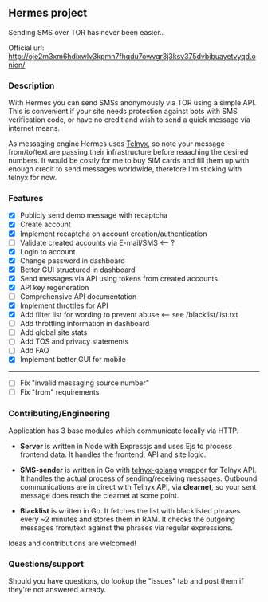 ## Hermes project
Sending SMS over TOR has never been easier..

Official url: http://oje2m3xm6hdixwlv3kpmn7fhqdu7owvgr3j3ksv375dvbibuayetvyqd.onion/

### Description
With Hermes you can send SMSs anonymously via TOR using a simple API. 
This is convenient if your site needs protection against bots with SMS verification code, or have no credit and wish to send a quick message via internet means.

As messaging engine Hermes uses [Telnyx](https://telnyx.com), so note your message from/to/text are passing their infrastructure before reaaching the desired numbers. It would be costly for me to buy SIM cards and fill them up with enough credit to send messages worldwide, therefore I'm sticking with telnyx for now.

### Features

- [x] Publicly send demo message with recaptcha
- [x] Create account
- [x] Implement recaptcha on account creation/authentication
- [ ] Validate created accounts via E-mail/SMS <-- ?
- [x] Login to account
- [x] Change password in dashboard
- [x] Better GUI structured in dashboard
- [x] Send messages via API using tokens from created accounts
- [x] API key regeneration
- [ ] Comprehensive API documentation
- [x] Implement throttles for API
- [x] Add filter list for wording to prevent abuse <-- see /blacklist/list.txt
- [ ] Add throttling information in dashboard
- [ ] Add global site stats
- [ ] Add TOS and privacy statements
- [ ] Add FAQ
- [x] Implement better GUI for mobile

-------------

- [ ] Fix "invalid messaging source number"
- [ ] Fix "from" requirements

### Contributing/Engineering

Application has 3 base modules which communicate locally via HTTP.

- **Server** is written in Node with Expressjs and uses Ejs to process frontend data. It handles the frontend, API and site logic.

- **SMS-sender** is written in Go with [telnyx-golang](https://github.com/tgbv/telnyx-golang) wrapper for Telnyx API. It handles the actual process of sending/receiving messages. Outbound communications are in direct with Telnyx API, via **clearnet**, so your sent message does reach the clearnet at some point.

- **Blacklist** is written in Go. It fetches the list with blacklisted phrases every ~2 minutes and stores them in RAM. It checks the outgoing messages from/text against the phrases via regular expressions.

Ideas and contributions are welcomed!

### Questions/support

Should you have questions, do lookup the "issues" tab and post them if they're not answered already.
